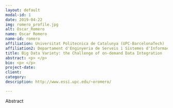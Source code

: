 ```yaml
---
layout: default
modal-id: 1
date: 2019-04-22
img: romero_profile.jpg
alt: Oscar_Romero
name: Oscar Romero
name-id: romero
affiliation: Universitat Politecnica de Catalunya (UPC-BarcelonaTech) 
affiliation2: Departament d'Enginyeria de Serveis i Sistemes d'Informacio (ESSI)
title: Big Data Variety: the Challenge of on-demand Data Integration
abstract: <p> </p>
bio: <p> </p>
project-date:
client:
category:
description: http://www.essi.upc.edu/~oromero/

---
```


Abstract
